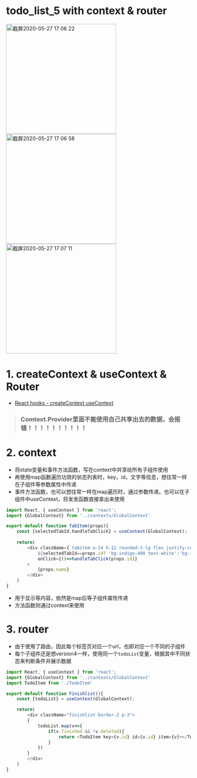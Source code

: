 # todo_list_5 with context & router

<img width="300" alt="截屏2020-05-27 17 06 22" src="https://user-images.githubusercontent.com/26485327/82993983-67500200-a03c-11ea-91c5-b052a2e83812.png">
<img width="300" alt="截屏2020-05-27 17 06 58" src="https://user-images.githubusercontent.com/26485327/82994044-7cc52c00-a03c-11ea-9d2f-1f988402e4e2.png">
<img width="300" alt="截屏2020-05-27 17 07 11" src="https://user-images.githubusercontent.com/26485327/82994057-83ec3a00-a03c-11ea-9fc2-c3bf7af9574a.png">


# 1. createContext & useContext & Router
- [React hooks - createContext useContext](https://github.com/davidkorea/30days_frontend/blob/master/00_Tips/useContext_router.md)

> ### Comtext.Provider里面不能使用自己共享出去的数据，会报错！！！！！！！！！！

# 2. context

- 将state变量和事件方法函数，写在context中共享给所有子组件使用
- 再使用map函数遍历功效的状态列表时，key，id，文字等信息，想往常一样在子组件等参数属性中传递
- 事件方法函数，也可以想往常一样在map遍历时，通过参数传递。也可以在子组件中useContext，将发发函数直接拿出来使用

```javascript
import React, { useContext } from 'react';
import {GlobalContext} from '../contexts/GlobalContext'

export default function TabItem(props){
    const {selectedTabId,handleTabClick} = useContext(GlobalContext);
    
    return(
        <div className={`tabitem w-24 h-12 rounded-t-lg flex justify-center items-center
            ${selectedTabId==props.id? 'bg-indigo-400 text-white':'bg-indigo-200'}`}
            onClick={()=>handleTabClick(props.id)}
        >
            {props.name}
        </div>
    )
}
```
- 用于显示等内容，依然是map后等子组件属性传递
- 方法函数则通过context来使用

# 3. router

- 由于使用了路由，因此每个标签页对应一个url，也即对应一个不同的子组件
- 每个子组件还是想version4一样，使用同一个`todoList`变量，根据其中不同状态来判断条件并展示数据

```javascript
import React, { useContext } from 'react';
import {GlobalContext} from '../contexts/GlobalContext'
import TodoItem from './TodoItem'

export default function Finishlist(){
    const {todoList} = useContext(GlobalContext);

    return(
        <div className="finishlist border-2 p-3">
        {
            todoList.map(v=>{
                if(v.finished && !v.deleted){
                    return <TodoItem key={v.id} id={v.id} item={v}></TodoItem>
                }
            })
        }            
        </div>
    )
}
```
